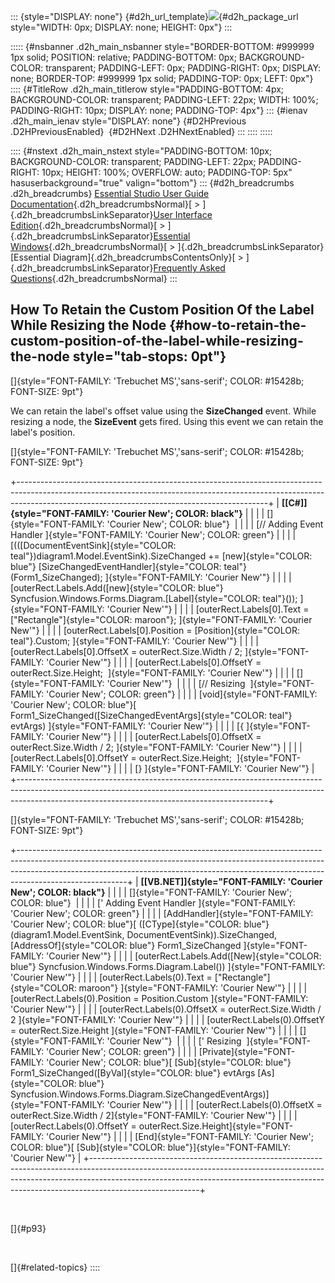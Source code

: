 ::: {style="DISPLAY: none"}
[](ms-xhelp:///?Id=d2h_url_template){#d2h_url_template}![](!package_url!){#d2h_package_url style="WIDTH: 0px; DISPLAY: none; HEIGHT: 0px"}
:::

::::: {#nsbanner .d2h_main_nsbanner style="BORDER-BOTTOM: #999999 1px solid; POSITION: relative; PADDING-BOTTOM: 0px; BACKGROUND-COLOR: transparent; PADDING-LEFT: 0px; PADDING-RIGHT: 0px; DISPLAY: none; BORDER-TOP: #999999 1px solid; PADDING-TOP: 0px; LEFT: 0px"}
:::: {#TitleRow .d2h_main_titlerow style="PADDING-BOTTOM: 4px; BACKGROUND-COLOR: transparent; PADDING-LEFT: 22px; WIDTH: 100%; PADDING-RIGHT: 10px; DISPLAY: none; PADDING-TOP: 4px"}
::: {#ienav .d2h_main_ienav style="DISPLAY: none"}
[](ms-xhelp:///?Id=674cf455-425f-4946-bd1f-1aab39088c3a){#D2HPrevious .D2HPreviousEnabled}  [](ms-xhelp:///?Id=3414c3c8-304b-42b2-be5f-211e356d326e){#D2HNext .D2HNextEnabled}
:::
::::
:::::

:::: {#nstext .d2h_main_nstext style="PADDING-BOTTOM: 10px; BACKGROUND-COLOR: transparent; PADDING-LEFT: 22px; PADDING-RIGHT: 10px; HEIGHT: 100%; OVERFLOW: auto; PADDING-TOP: 5px" hasuserbackground="true" valign="bottom"}
::: {#d2h_breadcrumbs .d2h_breadcrumbs}
[Essential Studio User Guide Documentation](ms-xhelp:///?Id=12457748-09e3-4d74-a240-8e049cedf030){.d2h_breadcrumbsNormal}[ \> ]{.d2h_breadcrumbsLinkSeparator}[User Interface Edition](ms-xhelp:///?Id=c29296b7-531c-413b-a0ec-488ca1f7f669){.d2h_breadcrumbsNormal}[ \> ]{.d2h_breadcrumbsLinkSeparator}[Essential Windows](ms-xhelp:///?Id=e60759d8-47a4-4570-9d7a-16a68d63f2ea){.d2h_breadcrumbsNormal}[ \> ]{.d2h_breadcrumbsLinkSeparator}[Essential Diagram]{.d2h_breadcrumbsContentsOnly}[ \> ]{.d2h_breadcrumbsLinkSeparator}[Frequently Asked Questions](ms-xhelp:///?Id=bb4a5b35-2631-4a2a-9fa8-2159cc7204f4){.d2h_breadcrumbsNormal}
:::

## How To Retain the Custom Position Of the Label While Resizing the Node {#how-to-retain-the-custom-position-of-the-label-while-resizing-the-node style="tab-stops: 0pt"}

[]{style="FONT-FAMILY: 'Trebuchet MS','sans-serif'; COLOR: #15428b; FONT-SIZE: 9pt"} 

We can retain the label\'s offset value using the **SizeChanged** event. While resizing a node, the **SizeEvent** gets fired. Using this event we can retain the label\'s position.

[]{style="FONT-FAMILY: 'Trebuchet MS','sans-serif'; COLOR: #15428b; FONT-SIZE: 9pt"} 

+--------------------------------------------------------------------------------------------------------------------------------------------------------------------------------------------------------------------------+
| **[\[C#\]]{style="FONT-FAMILY: 'Courier New'; COLOR: black"}**                                                                                                                                                           |
|                                                                                                                                                                                                                          |
| []{style="FONT-FAMILY: 'Courier New'; COLOR: blue"}                                                                                                                                                                      |
|                                                                                                                                                                                                                          |
| [// Adding Event Handler ]{style="FONT-FAMILY: 'Courier New'; COLOR: green"}                                                                                                                                             |
|                                                                                                                                                                                                                          |
| [(([DocumentEventSink]{style="COLOR: teal"})diagram1.Model.EventSink).SizeChanged += [new]{style="COLOR: blue"} [SizeChangedEventHandler]{style="COLOR: teal"}(Form1_SizeChanged); ]{style="FONT-FAMILY: 'Courier New'"} |
|                                                                                                                                                                                                                          |
| [outerRect.Labels.Add([new]{style="COLOR: blue"} Syncfusion.Windows.Forms.Diagram.[Label]{style="COLOR: teal"}()); ]{style="FONT-FAMILY: 'Courier New'"}                                                                 |
|                                                                                                                                                                                                                          |
| [outerRect.Labels\[0\].Text = [\"Rectangle\"]{style="COLOR: maroon"}; ]{style="FONT-FAMILY: 'Courier New'"}                                                                                                              |
|                                                                                                                                                                                                                          |
| [outerRect.Labels\[0\].Position = [Position]{style="COLOR: teal"}.Custom; ]{style="FONT-FAMILY: 'Courier New'"}                                                                                                          |
|                                                                                                                                                                                                                          |
| [outerRect.Labels\[0\].OffsetX = outerRect.Size.Width / 2; ]{style="FONT-FAMILY: 'Courier New'"}                                                                                                                         |
|                                                                                                                                                                                                                          |
| [outerRect.Labels\[0\].OffsetY = outerRect.Size.Height;  ]{style="FONT-FAMILY: 'Courier New'"}                                                                                                                           |
|                                                                                                                                                                                                                          |
| []{style="FONT-FAMILY: 'Courier New'"}                                                                                                                                                                                   |
|                                                                                                                                                                                                                          |
| [// Resizing  ]{style="FONT-FAMILY: 'Courier New'; COLOR: green"}                                                                                                                                                        |
|                                                                                                                                                                                                                          |
| [void]{style="FONT-FAMILY: 'Courier New'; COLOR: blue"}[ Form1_SizeChanged([SizeChangedEventArgs]{style="COLOR: teal"} evtArgs) ]{style="FONT-FAMILY: 'Courier New'"}                                                    |
|                                                                                                                                                                                                                          |
| [{ ]{style="FONT-FAMILY: 'Courier New'"}                                                                                                                                                                                 |
|                                                                                                                                                                                                                          |
| [outerRect.Labels\[0\].OffsetX = outerRect.Size.Width / 2; ]{style="FONT-FAMILY: 'Courier New'"}                                                                                                                         |
|                                                                                                                                                                                                                          |
| [outerRect.Labels\[0\].OffsetY = outerRect.Size.Height;  ]{style="FONT-FAMILY: 'Courier New'"}                                                                                                                           |
|                                                                                                                                                                                                                          |
| [} ]{style="FONT-FAMILY: 'Courier New'"}                                                                                                                                                                                 |
+--------------------------------------------------------------------------------------------------------------------------------------------------------------------------------------------------------------------------+

[]{style="FONT-FAMILY: 'Trebuchet MS','sans-serif'; COLOR: #15428b; FONT-SIZE: 9pt"} 

+---------------------------------------------------------------------------------------------------------------------------------------------------------------------------------------------------------------------------------------------------------------------+
| **[\[VB.NET\]]{style="FONT-FAMILY: 'Courier New'; COLOR: black"}**                                                                                                                                                                                                  |
|                                                                                                                                                                                                                                                                     |
| []{style="FONT-FAMILY: 'Courier New'; COLOR: blue"}                                                                                                                                                                                                                 |
|                                                                                                                                                                                                                                                                     |
| [\' Adding Event Handler ]{style="FONT-FAMILY: 'Courier New'; COLOR: green"}                                                                                                                                                                                        |
|                                                                                                                                                                                                                                                                     |
| [AddHandler]{style="FONT-FAMILY: 'Courier New'; COLOR: blue"}[ ([CType]{style="COLOR: blue"}(diagram1.Model.EventSink, DocumentEventSink)).SizeChanged, [AddressOf]{style="COLOR: blue"} Form1_SizeChanged ]{style="FONT-FAMILY: 'Courier New'"}                    |
|                                                                                                                                                                                                                                                                     |
| [outerRect.Labels.Add([New]{style="COLOR: blue"} Syncfusion.Windows.Forms.Diagram.Label()) ]{style="FONT-FAMILY: 'Courier New'"}                                                                                                                                    |
|                                                                                                                                                                                                                                                                     |
| [outerRect.Labels(0).Text = [\"Rectangle\"]{style="COLOR: maroon"} ]{style="FONT-FAMILY: 'Courier New'"}                                                                                                                                                            |
|                                                                                                                                                                                                                                                                     |
| [outerRect.Labels(0).Position = Position.Custom ]{style="FONT-FAMILY: 'Courier New'"}                                                                                                                                                                               |
|                                                                                                                                                                                                                                                                     |
| [outerRect.Labels(0).OffsetX = outerRect.Size.Width / 2 ]{style="FONT-FAMILY: 'Courier New'"}                                                                                                                                                                       |
|                                                                                                                                                                                                                                                                     |
| [outerRect.Labels(0).OffsetY = outerRect.Size.Height ]{style="FONT-FAMILY: 'Courier New'"}                                                                                                                                                                          |
|                                                                                                                                                                                                                                                                     |
| []{style="FONT-FAMILY: 'Courier New'"}                                                                                                                                                                                                                              |
|                                                                                                                                                                                                                                                                     |
| [\' Resizing  ]{style="FONT-FAMILY: 'Courier New'; COLOR: green"}                                                                                                                                                                                                   |
|                                                                                                                                                                                                                                                                     |
| [Private]{style="FONT-FAMILY: 'Courier New'; COLOR: blue"}[ [Sub]{style="COLOR: blue"} Form1_SizeChanged([ByVal]{style="COLOR: blue"} evtArgs [As]{style="COLOR: blue"} Syncfusion.Windows.Forms.Diagram.SizeChangedEventArgs)]{style="FONT-FAMILY: 'Courier New'"} |
|                                                                                                                                                                                                                                                                     |
| [outerRect.Labels(0).OffsetX = outerRect.Size.Width / 2]{style="FONT-FAMILY: 'Courier New'"}                                                                                                                                                                        |
|                                                                                                                                                                                                                                                                     |
| [outerRect.Labels(0).OffsetY = outerRect.Size.Height]{style="FONT-FAMILY: 'Courier New'"}                                                                                                                                                                           |
|                                                                                                                                                                                                                                                                     |
| [End]{style="FONT-FAMILY: 'Courier New'; COLOR: blue"}[ [Sub]{style="COLOR: blue"}]{style="FONT-FAMILY: 'Courier New'"}                                                                                                                                             |
+---------------------------------------------------------------------------------------------------------------------------------------------------------------------------------------------------------------------------------------------------------------------+

 

[]{#p93} 

 

[]{#related-topics}
::::
